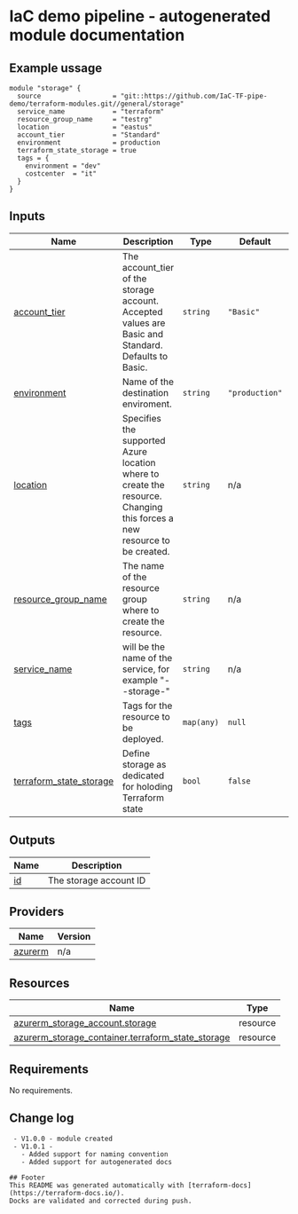<!-- BEGIN_TF_DOCS -->
# IaC demo pipeline - autogenerated module documentation

## Example ussage
```hcl
module "storage" {
  source                  = "git::https://github.com/IaC-TF-pipe-demo/terraform-modules.git//general/storage"
  service_name            = "terraform"
  resource_group_name     = "testrg"
  location                = "eastus"
  account_tier            = "Standard"
  environment             = production
  terraform_state_storage = true
  tags = {
    environment = "dev"
    costcenter  = "it"
  }
}
```
## Inputs

| Name | Description | Type | Default | Required |
|------|-------------|------|---------|:--------:|
| <a name="input_account_tier"></a> [account\_tier](#input\_account\_tier) | The account\_tier of the storage account. Accepted values are Basic and Standard. Defaults to Basic. | `string` | `"Basic"` | no |
| <a name="input_environment"></a> [environment](#input\_environment) | Name of the destination enviroment. | `string` | `"production"` | no |
| <a name="input_location"></a> [location](#input\_location) | Specifies the supported Azure location where to create the resource. Changing this forces a new resource to be created. | `string` | n/a | yes |
| <a name="input_resource_group_name"></a> [resource\_group\_name](#input\_resource\_group\_name) | The name of the resource group where to create the resource. | `string` | n/a | yes |
| <a name="input_service_name"></a> [service\_name](#input\_service\_name) | will be the name of the service, for example "<env>-<service-name>-storage-<region>" | `string` | n/a | yes |
| <a name="input_tags"></a> [tags](#input\_tags) | Tags for the resource to be deployed. | `map(any)` | `null` | no |
| <a name="input_terraform_state_storage"></a> [terraform\_state\_storage](#input\_terraform\_state\_storage) | Define storage as dedicated for holoding Terraform state | `bool` | `false` | no |

## Outputs

| Name | Description |
|------|-------------|
| <a name="output_id"></a> [id](#output\_id) | The storage account ID |

## Providers

| Name | Version |
|------|---------|
| <a name="provider_azurerm"></a> [azurerm](#provider\_azurerm) | n/a |

## Resources

| Name | Type |
|------|------|
| [azurerm_storage_account.storage](https://registry.terraform.io/providers/hashicorp/azurerm/latest/docs/resources/storage_account) | resource |
| [azurerm_storage_container.terraform_state_storage](https://registry.terraform.io/providers/hashicorp/azurerm/latest/docs/resources/storage_container) | resource |

## Requirements

No requirements.

## Change log
```hcl
 - V1.0.0 - module created
 - V1.0.1 - 
   - Added support for naming convention
   - Added support for autogenerated docs

## Footer
This README was generated automatically with [terraform-docs](https://terraform-docs.io/).
Docks are validated and corrected during push.
```
<!-- END_TF_DOCS -->